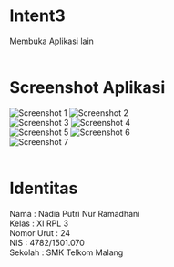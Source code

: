 # Intent3
Membuka Aplikasi lain
<br>
<br>
# Screenshot Aplikasi
![Screenshot 1](https://github.com/nadiaputrinurramadhani/Intent3/blob/master/Screenshot_2017_1_18_4_7_44.png)
![Screenshot 2](https://github.com/nadiaputrinurramadhani/Intent3/blob/master/Screenshot_2017_1_18_4_8_29.png)<br>
![Screenshot 3](https://github.com/nadiaputrinurramadhani/Intent3/blob/master/Screenshot_2017_1_18_4_31_11.png)
![Screenshot 4](https://github.com/nadiaputrinurramadhani/Intent3/blob/master/Screenshot_2017_1_18_4_30_55.png)<br>
![Screenshot 5](https://github.com/nadiaputrinurramadhani/Intent3/blob/master/Screenshot_2017_1_18_4_50_45.png)
![Screenshot 6](https://github.com/nadiaputrinurramadhani/Intent3/blob/master/Screenshot_2017_1_18_5_10_39.png)<br>
![Screenshot 7](https://github.com/nadiaputrinurramadhani/Intent3/blob/master/Screenshot_2017_1_18_5_12_27.png)
<br>
<br> 
# Identitas 
Nama : Nadia Putri Nur Ramadhani <br>
Kelas : XI RPL 3 <br>
Nomor Urut : 24 <br>
NIS : 4782/1501.070 <br>
Sekolah : SMK Telkom Malang <br>
